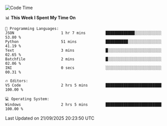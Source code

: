 
<!--START_SECTION:waka-->
![Code Time](http://img.shields.io/badge/Code%20Time-768%20hrs%2047%20mins-blue)

📊 **This Week I Spent My Time On** 

```text
💬 Programming Languages: 
JSON                     1 hr 7 mins         █████████████░░░░░░░░░░░░   53.80 % 
Python                   51 mins             ██████████░░░░░░░░░░░░░░░   41.19 % 
Text                     3 mins              █░░░░░░░░░░░░░░░░░░░░░░░░   02.65 % 
Batchfile                2 mins              █░░░░░░░░░░░░░░░░░░░░░░░░   02.06 % 
INI                      0 secs              ░░░░░░░░░░░░░░░░░░░░░░░░░   00.31 % 

🔥 Editors: 
VS Code                  2 hrs 5 mins        █████████████████████████   100.00 % 

💻 Operating System: 
Windows                  2 hrs 5 mins        █████████████████████████   100.00 % 
```


 Last Updated on 21/09/2025 20:23:50 UTC
<!--END_SECTION:waka-->
